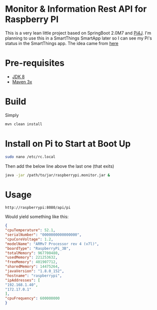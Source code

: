 # Monitor & Information Rest API for Raspberry PI

This is a very lean little project based on SpringBoot 2.0M7 and [Pi4J](http://pi4j.com). I'm planning to use this in a SmartThings SmartApp later so I can see my Pi's status in the SmartThings app. The idea came from [here](https://github.com/nicholaswilde/berryio-smartthings)

# Pre-requisites

* [JDK 8](http://www.oracle.com/technetwork/java/javase/downloads/jdk8-downloads-2133151.html)
* [Maven 3x](https://maven.apache.org/download.cgi)

# Build

Simply

```bash
mvn clean install
```

# Install on Pi to Start at Boot Up

```bash
sudo nano /etc/rc.local
```

Then add the below line above the last one (that exits)

```bash
java -jar /path/to/jar/raspberrypi.monitor.jar &
```

# Usage

```
http://raspberrypi:8080/api/pi
```

Would yield something like this:

```json
{
"cpuTemperature": 52.1,
"serialNumber": "0000000000000000",
"cpuCoreVoltage": 1.2,
"modelName": "ARMv7 Processor rev 4 (v7l)",
"boardType": "RaspberryPi_3B",
"totalMemory": 967700480,
"usedMemory": 221253632,
"freeMemory": 401907712,
"sharedMemory": 14475264,
"javaVersion": "1.8.0_152",
"hostname": "raspberrypi",
"ipAddresses": [
"192.168.1.40",
"172.17.0.1"
],
"cpuFrequency": 600000000
}
```
